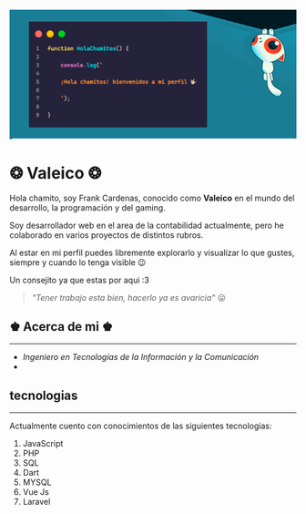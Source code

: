 &nbsp;&nbsp;&nbsp;&nbsp;&nbsp;&nbsp;&nbsp;&nbsp;&nbsp;&nbsp;&nbsp;&nbsp;&nbsp;&nbsp;&nbsp;&nbsp;&nbsp;&nbsp;&nbsp;&nbsp;&nbsp;&nbsp;&nbsp;&nbsp;&nbsp;&nbsp;&nbsp; 
![Hola chamitos](./img/gatoDev.png)

# ❂ Valeico ❂

Hola chamito, soy Frank Cardenas, conocido como __Valeico__ en el mundo del desarrollo, la programación y del gaming.

Soy desarrollador web en el area de la contabilidad actualmente, pero he colaborado en varios proyectos de distintos rubros.

Al estar en mi perfil puedes libremente explorarlo y visualizar lo que gustes, siempre y cuando lo tenga visible 😉

Un consejito ya que estas por aqui :3
> _"Tener trabajo esta bien, hacerlo ya es avaricia"_ 😛

## ♚ Acerca de mi ♚
---
* _Ingeniero en Tecnologías de la Información y la Comunicación_
* 

## tecnologias
---

Actualmente cuento con conocimientos de las siguientes tecnologias:

1. JavaScript
2. PHP
3. SQL
4. Dart
5. MYSQL
6. Vue Js
7. Laravel